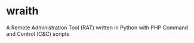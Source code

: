 # wraith
A Remote Administration Tool (RAT) written in Python with PHP Command and Control (C&amp;C) scripts
